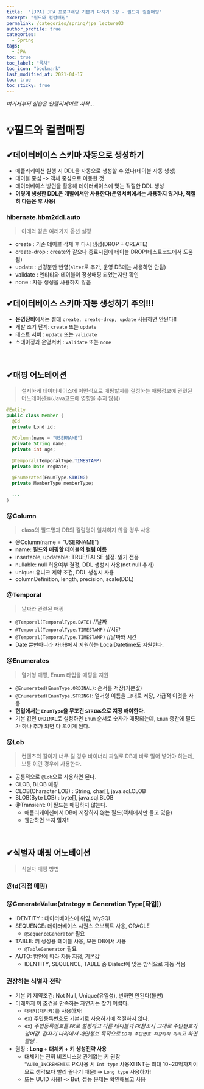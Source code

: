 ```yaml
---
title:  "[JPA] JPA 프로그래밍 기본기 다지기 3강 - 필드와 컬럼매핑"
excerpt: "필드와 컬럼매핑"  
permalink: /categories/spring/jpa_lecture03
author_profile: true
categories:
  - Spring
tags:
  - JPA
toc: true
toc_label: "목차"
toc_icon: "bookmark"
last_modified_at: 2021-04-17
toc: true
toc_sticky: true
---   
```


*여기서부터 실습은 인텔리제이로 시작...*   

# 💡필드와 컬럼매핑
## ✔데이터베이스 스키마 자동으로 생성하기
* 애플리케이션 실행 시 DDL을 자동으로 생성할 수 있다(테이블 자동 생성)
* 테이블 중심 -> 객체 중심으로 이동한 것
* 데이터베이스 방언을 활용해 데이터베이스에 맞는 적절한 DDL 생성
* **이렇게 생성한 DDL은 개발에서만 사용한다(운영서버에서는 사용하지 않거나, 적절히 다듬은 후 사용)**

### hibernate.hbm2ddl.auto
> 아래와 같은 여러가지 옵션 설정  
* create : 기존 테이블 삭제 후 다시 생성(DROP + CREATE)    
* create-drop : create와 같으나 종료시점에 테이블 DROP(테스트코드에서 도움됨)
* update : 변경분만 반영(`alter`로 추가, 운영 DB에는 사용하면 안됨)  
* validate : 엔티티와 테이블이 정상매핑 되었는지만 확인
* none : 자동 생성을 사용하지 않음

## ✔데이터베이스 스키마 자동 생성하기 주의!!!
* **운영장비**에서는 절대 `create, create-drop, update` 사용하면 안된다!!
* 개발 초기 단계: `create` 또는 `update`
* 테스트 서버 : `update` 또는 `validate`
* 스테이징과 운영서버 : `validate` 또는 `none`  

<br/>

## ✔매핑 어노테이션  
> 철저하게 데이터베이스에 어떤식으로 매핑할지를 결정하는 매핑정보에 관련된 어노테이션들(Java코드에 영향을 주지 않음)  

```java
@Entity
public class Member {
  @Id
  private Lond id;
  
  @Column(name = "USERNAME")
  private String name;
  private int age;
  
  @Temporal(TemporalType.TIMESTAMP)
  private Date regDate;
  
  @Enumerated(EnumType.STRING)
  private MemberType memberType;
  
  ...
}
```    

### @Column
> class의 필드명과 DB의 컬럼명이 일치하지 않을 경우 사용  

  * @Column(name = "USERNAME")
  * **name: 필드와 매핑할 테이블의 컬럼 이름**
  * insertable, updatable: TRUE/FALSE 설정. 읽기 전용
  * nullable: null 허용여부 결정, DDL 생성시 사용(not null 추가)
  * unique: 유니크 제약 조건, DDL 생성시 사용
  * columnDefinition, length, precision, scale(DDL)
### @Temporal
> 날짜와 관련된 매핑  

  * `@Temporal(TemporalType.DATE)` //날짜
  * `@Temporal(TemporalType.TIMESTAMP)` //시간
  * `@Temporal(TemporalType.TIMESTAMP)`  //날짜와 시간
  * Date 뿐만아니라 자바8에서 지원하는 LocalDatetime도 지원한다.  

### @Enumerates
> 열거형 매핑, Enum 타입을 매핑을 지원   

  * `@Enumerated(EnumType.ORDINAL)`: 순서를 저장(기본값)
  * `@Enumerated(EnumType.STRING)`: 열거형 이름을 그대로 저장, 가급적 이것을 사용
  * **현업에서는 `EnumType`을 무조건 `STRING`으로 지정 해야한다.**
  * 기본 값인 `ORDINAL`로 설정하면 `Enum` 순서로 숫자가 매핑되는데, `Enum` 중간에 필드가 하나 추가 되면 다 꼬이게 된다.

### @Lob
> 컨텐츠의 길이가 너무 길 경우 바이너리 파일로 DB에 바로 밀어 넣어야 하는데, 보통 이런 경우에 사용한다.  

  * 공통적으로 `@Lob`으로 사용하면 된다.
  * CLOB, BLOB 매핑
  * CLOB(Character LOB) : String, char[], java.sql.CLOB
  * BLOB(Byte LOB) : byte[], java.sql.BLOB
* @Transient: 이 필드는 매핑하지 않는다.
  * 애플리케이션에서 DB에 저장하지 않는 필드(객체에서만 들고 있음)
  * 웬만하면 쓰지 말자!!

<br/>

## ✔식별자 매핑 어노테이션  
> 식별자 매핑 방법  

### @Id(직접 매핑)  

### @GenerateValue(strategy = Generation Type[타입])  
* IDENTITY : 데이터베이스에 위임, MySQL  
* SEQUENCE: 데이터베이스 시퀀스 오브젝트 사용, ORACLE
    * `@SequenceGenerator` 필요
* TABLE: 키 생성용 테이블 사용, 모든 DB에서 사용  
    * `@TableGenerator` 필요
* AUTO: 방언에 따라 자동 지정, 기본값  
  * IDENTITY, SEQUENCE, TABLE 중 Dialect에 맞는 방식으로 자동 적용  

### 권장하는 식별자 전략  
* 기본 키 제약조건: Not Null, Unique(유일성), 변하면 안된다(불변)
* 미래까지 이 조건을 만족하는 자연키는 찾기 어렵다.
  * `대체키(대리키)`를 사용하자!
  * ex) 주민등록번호도 기본키로 사용하기에 적절하지 않다.
  * ex) *주민등록번호를 `PK`로 설정하고 다른 테이블과 `FK`참조시 그대로 주민번호가 넘어감. 갑자기 나라에서 개인정보 목적으로 `DB에 주민번호 저장하지 마라`고 하면 끝남...*
* 권장 : **Long + 대체키 + 키 생성전략 사용**
  * 대체키는 전혀 비즈니스랑 관계없는 키 권장  
  *`AUTO_INCREMENT`로 PK사용 시 `Int type` 사용X! INT는 최대 10~20억까지이므로 생각보다 빨리 끝나기 때문! → `Long type` 사용하자!   
  * 또는 UUID 사용! -> But, 성능 문제는 확인해보고 사용  